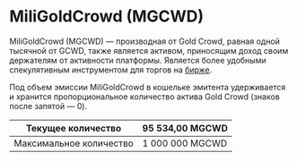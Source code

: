 # MiliGoldCrowd (MGCWD)

MiliGoldCrowd (MGCWD) — производная от Gold Crowd, равная одной тысячной от GCWD, также является активом, приносящим доход своим держателям от активности платформы. Является более удобными спекулятивным инструментом для торгов на [бирже](../../birzha-dex-na-platforme-cwd.global.md).

Под объем эмиссии MiliGoldCrowd в кошельке эмитента удерживается и хранится пропорциональное количество актива Gold Crowd (знаков после запятой — 0).

| Текущее количество      | 95 534,00 MGCWD |
| ----------------------- | --------------- |
| Максимальное количество | 1 000 000 MGCWD |

